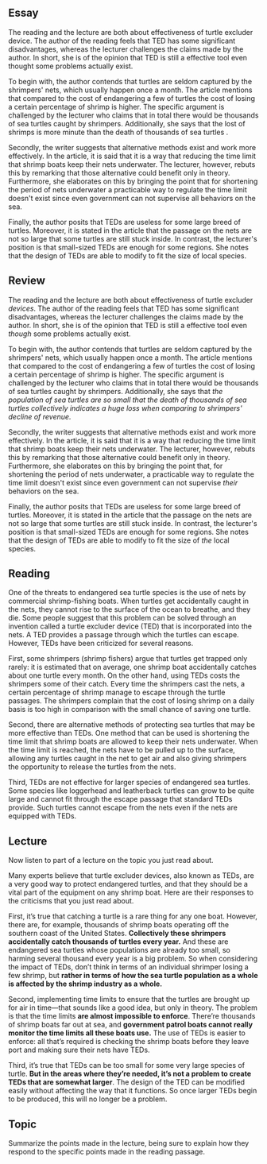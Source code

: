 ## Essay
The reading and the lecture are both about effectiveness of turtle excluder device. The author of the reading feels that TED has some significant disadvantages, whereas the lecturer challenges the claims made by the author. In short, she is of the opinion that TED is still a effective tool even thought some problems actually exist.

To begin with, the author contends that turtles are seldom captured by the shrimpers' nets, which usually happen once a month. The article mentions that compared to the cost of endangering a few of turtles the cost of losing a certain percentage of shrimp is higher. The specific argument is challenged by the lecturer who claims that in total there would be thousands of sea turtles caught by shrimpers. Additionally, she says that the lost of shrimps is more minute than the death of thousands of sea turtles .

Secondly, the writer suggests that alternative methods exist and work more effectively. In the article, it is said that it is a way that reducing the time limit that shrimp boats keep their nets underwater. The lecturer, however, rebuts this by remarking that those alternative could benefit only in theory. Furthermore, she elaborates on this by bringing the point that for shortening the period of nets underwater a practicable way to regulate the time limit doesn't exist since even government can not supervise all behaviors on the sea.

Finally, the author posits that TEDs are useless for some large breed of turtles. Moreover, it is stated in the article that the passage on the nets are not so large that some turtles are still stuck inside. In contrast, the lecturer's position is that small-sized TEDs are enough for some regions. She notes that the design of TEDs are able to modify to fit the size of local species.

## Review
The reading and the lecture are both about effectiveness of turtle excluder *devices*. The author of the reading feels that TED has some significant disadvantages, whereas the lecturer challenges the claims made by the author. In short, she is of the opinion that TED is still a effective tool even *though* some problems actually exist.

To begin with, the author contends that turtles are seldom captured by the shrimpers' nets, which usually happen once a month. The article mentions that compared to the cost of endangering a few of turtles the cost of losing a certain percentage of shrimp is higher. The specific argument is challenged by the lecturer who claims that in total there would be thousands of sea turtles caught by shrimpers. Additionally, she says that *the population of sea turtles are so small that the death of thousands of sea turtles collectively indicates a huge loss when comparing to shrimpers' decline of revenue.*

Secondly, the writer suggests that alternative methods exist and work more effectively. In the article, it is said that it is a way that reducing the time limit that shrimp boats keep their nets underwater. The lecturer, however, rebuts this by remarking that those alternative could benefit only in theory. Furthermore, she elaborates on this by bringing the point that, for shortening the period of nets underwater, a practicable way to regulate the time limit doesn't exist since even government can not supervise *their* behaviors on the sea.

Finally, the author posits that TEDs are useless for some large breed of turtles. Moreover, it is stated in the article that the passage on the nets are not so large that some turtles are still stuck inside. In contrast, the lecturer's position is that small-sized TEDs are enough for some regions. She notes that the design of TEDs are able to modify to fit the size of *the* local species.

## Reading
One of the threats to endangered sea turtle species is the use of nets by commercial shrimp-fishing boats. When turtles get accidentally caught in the nets, they cannot rise to the surface of the ocean to breathe, and they die. Some people suggest that this problem can be solved through an invention called a turtle excluder device (TED) that is incorporated into the nets. A TED provides a passage through which the turtles can escape. However, TEDs have been criticized for several reasons.

First, some shrimpers (shrimp fishers) argue that turtles get trapped only rarely: it is estimated that on average, one shrimp boat accidentally catches about one turtle every month. On the other hand, using TEDs costs the shrimpers some of their catch. Every time the shrimpers cast the nets, a certain percentage of shrimp manage to escape through the turtle passages. The shrimpers complain that the cost of losing shrimp on a daily basis is too high in comparison with the small chance of saving one turtle.

Second, there are alternative methods of protecting sea turtles that may be more effective than TEDs. One method that can be used is shortening the time limit that shrimp boats are allowed to keep their nets underwater. When the time limit is reached, the nets have to be pulled up to the surface, allowing any turtles caught in the net to get air and also giving shrimpers the opportunity to release the turtles from the nets.

Third, TEDs are not effective for larger species of endangered sea turtles. Some species like loggerhead and leatherback turtles can grow to be quite large and cannot fit through the escape passage that standard TEDs provide. Such turtles cannot escape from the nets even if the nets are equipped with TEDs.

## Lecture
Now listen to part of a lecture on the topic you just read about. 

Many experts believe that turtle excluder devices, also known as TEDs, are a very good way to protect endangered turtles, and that they should be a vital part of the equipment on any shrimp boat. Here are their responses to the criticisms that you just read about.

First, it’s true that catching a turtle is a rare thing for any one boat. However, there are, for example, thousands of shrimp boats operating off the southern coast of the United States. **Collectively these shrimpers accidentally catch thousands of turtles every year.** And these are endangered sea turtles whose populations are already too small, so harming several thousand every year is a big problem. So when considering the impact of TEDs, don’t think in terms of an individual shrimper losing a few shrimp, but **rather in terms of how the sea turtle population as a whole is affected by the shrimp industry as a whole.**

Second, implementing time limits to ensure that the turtles are brought up for air in time—that sounds like a good idea, but only in theory. The problem is that the time limits **are almost impossible to enforce**. There’re thousands of shrimp boats far out at sea, and **government patrol boats cannot really monitor the time limits all these boats use.** The use of TEDs is easier to enforce: all that’s required is checking the shrimp boats before they leave port and making sure their nets have TEDs.

Third, it’s true that TEDs can be too small for some very large species of turtle. **But in the areas where they’re needed, it’s not a problem to create TEDs that are somewhat larger**. The design of the TED can be modified easily without affecting the way that it functions. So once larger TEDs begin to be produced, this will no longer be a problem.

## Topic
Summarize the points made in the lecture, being sure to explain how they respond to the specific points made in the reading passage.